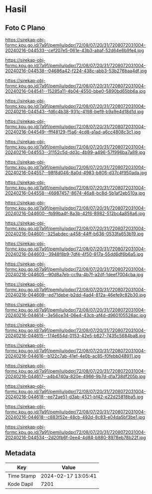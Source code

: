# Hasil

## Foto C Plano

https://sirekap-obj-formc.kpu.go.id/7a91/pemilu/pdpr/72/08/07/20/31/7208072031004-20240216-044533--cef207e5-061e-43b3-abaf-52d64e6b9fe4.jpg

https://sirekap-obj-formc.kpu.go.id/7a91/pemilu/pdpr/72/08/07/20/31/7208072031004-20240216-044538--04686a42-f224-438c-abb3-53b276baa4df.jpg

https://sirekap-obj-formc.kpu.go.id/7a91/pemilu/pdpr/72/08/07/20/31/7208072031004-20240216-044541--15285a11-4b04-4550-bbe0-5890bd65bb6a.jpg

https://sirekap-obj-formc.kpu.go.id/7a91/pemilu/pdpr/72/08/07/20/31/7208072031004-20240216-044543--fd6c4b38-931c-4198-bef9-b9a9e4d18d1d.jpg

https://sirekap-obj-formc.kpu.go.id/7a91/pemilu/pdpr/72/08/07/20/31/7208072031004-20240216-044549--fff48129-f5a6-4cd8-a1ad-a6cc4808c3c1.jpg

https://sirekap-obj-formc.kpu.go.id/7a91/pemilu/pdpr/72/08/07/20/31/7208072031004-20240216-044553--31152c5d-dd3c-4b99-a496-57f996ba7a89.jpg

https://sirekap-obj-formc.kpu.go.id/7a91/pemilu/pdpr/72/08/07/20/31/7208072031004-20240216-044557--98f8d046-8a0d-4983-b806-d37c4f950ada.jpg

https://sirekap-obj-formc.kpu.go.id/7a91/pemilu/pdpr/72/08/07/20/31/7208072031004-20240216-044558--46987457-8674-46a8-bc8d-5b1af2eb510a.jpg

https://sirekap-obj-formc.kpu.go.id/7a91/pemilu/pdpr/72/08/07/20/31/7208072031004-20240216-044600--fb99ba4f-8a3b-42f6-8982-512bc4a858a6.jpg

https://sirekap-obj-formc.kpu.go.id/7a91/pemilu/pdpr/72/08/07/20/31/7208072031004-20240216-044601--325abdec-a458-44ff-b636-0533fa653b19.jpg

https://sirekap-obj-formc.kpu.go.id/7a91/pemilu/pdpr/72/08/07/20/31/7208072031004-20240216-044603--3948f8b9-7df4-4f50-917a-55dd6df6b6a5.jpg

https://sirekap-obj-formc.kpu.go.id/7a91/pemilu/pdpr/72/08/07/20/31/7208072031004-20240216-044605--90d8a7eb-cc9a-4b7f-a2df-1deef7004cba.jpg

https://sirekap-obj-formc.kpu.go.id/7a91/pemilu/pdpr/72/08/07/20/31/7208072031004-20240216-044609--ed71debe-b2dd-4ad4-812a-46efe9c82b30.jpg

https://sirekap-obj-formc.kpu.go.id/7a91/pemilu/pdpr/72/08/07/20/31/7208072031004-20240216-044614--3e56ce34-06e4-43cb-af4d-d960105526ac.jpg

https://sirekap-obj-formc.kpu.go.id/7a91/pemilu/pdpr/72/08/07/20/31/7208072031004-20240216-044615--174e654d-0153-42e5-b627-7435c5684ba8.jpg

https://sirekap-obj-formc.kpu.go.id/7a91/pemilu/pdpr/72/08/07/20/31/7208072031004-20240216-044616--b122c7ab-41ef-4e0b-ac85-f0febb048911.jpg

https://sirekap-obj-formc.kpu.go.id/7a91/pemilu/pdpr/72/08/07/20/31/7208072031004-20240216-044617--a4b4740a-820e-4966-9b7d-d1a738df205b.jpg

https://sirekap-obj-formc.kpu.go.id/7a91/pemilu/pdpr/72/08/07/20/31/7208072031004-20240216-044618--ee72ae51-d3ab-4521-bf42-e22d25818ba5.jpg

https://sirekap-obj-formc.kpu.go.id/7a91/pemilu/pdpr/72/08/07/20/31/7208072031004-20240216-044618--c883f52e-48cb-492d-8c83-e04da5bf3be1.jpg

https://sirekap-obj-formc.kpu.go.id/7a91/pemilu/pdpr/72/08/07/20/31/7208072031004-20240216-044534--2d20fb6f-0ee4-4d84-b880-8978eb78b22f.jpg


## Metadata

| Key        | Value               |
| ---------- | ------------------- |
| Time Stamp | 2024-02-17 13:05:41 |
| Kode Dapil | 7201                |



